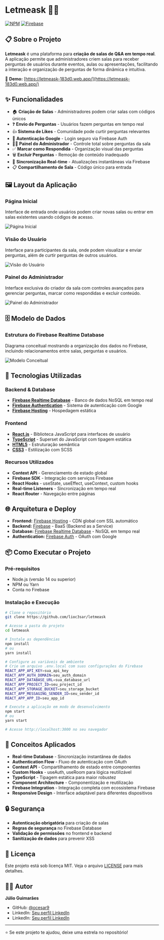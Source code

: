 # Letmeask 🙋‍♀️

[![NPM](https://img.shields.io/npm/l/react)](https://github.com/lioc3sar/letmeask/blob/master/LICENSE)
[![Firebase](https://img.shields.io/badge/letmeask-183d0)](https://letmeask-183d0.web.app/)

## 📋 Sobre o Projeto

**Letmeask** é uma plataforma para **criação de salas de Q&A em tempo real**. A aplicação permite que administradores criem salas para receber perguntas de usuários durante eventos, aulas ou apresentações, facilitando a interação e organização de perguntas de forma dinâmica e intuitiva.

🔗 **Demo:** [https://letmeask-183d0.web.app/](https://letmeask-183d0.web.app/)

## ✨ Funcionalidades

- 🏠 **Criação de Salas** - Administradores podem criar salas com códigos únicos
- ❓ **Envio de Perguntas** - Usuários fazem perguntas em tempo real
- 👍 **Sistema de Likes** - Comunidade pode curtir perguntas relevantes
- 🔐 **Autenticação Google** - Login seguro via Firebase Auth
- 👨‍💼 **Painel do Administrador** - Controle total sobre perguntas da sala
- ✅ **Marcar como Respondida** - Organização visual das perguntas
- 🗑️ **Excluir Perguntas** - Remoção de conteúdo inadequado
- 📱 **Sincronização Real-time** - Atualizações instantâneas via Firebase
- 📋 **Compartilhamento de Sala** - Código único para entrada

## 🖼️ Layout da Aplicação

### Página Inicial
Interface de entrada onde usuários podem criar novas salas ou entrar em salas existentes usando códigos de acesso.

![Página Inicial](https://github.com/lioc3sar/letmeask/blob/master/images/Home.png)

### Visão do Usuário
Interface para participantes da sala, onde podem visualizar e enviar perguntas, além de curtir perguntas de outros usuários.

![Visão do Usuário](https://github.com/lioc3sar/letmeask/blob/master/images/User.png)

### Painel do Administrador
Interface exclusiva do criador da sala com controles avançados para gerenciar perguntas, marcar como respondidas e excluir conteúdo.

![Painel do Administrador](https://github.com/lioc3sar/letmeask/blob/master/images/Admin.png)

## 🗄️ Modelo de Dados

### Estrutura do Firebase Realtime Database
Diagrama conceitual mostrando a organização dos dados no Firebase, incluindo relacionamentos entre salas, perguntas e usuários.

![Modelo Conceitual](https://github.com/lioc3sar/letmeask/blob/master/images/modelo-relacional.png)

## 🚀 Tecnologias Utilizadas

### Backend & Database
- **[Firebase Realtime Database](https://firebase.google.com/docs/database)** - Banco de dados NoSQL em tempo real
- **[Firebase Authentication](https://firebase.google.com/docs/auth)** - Sistema de autenticação com Google
- **[Firebase Hosting](https://firebase.google.com/docs/hosting)** - Hospedagem estática

### Frontend
- **[React.js](https://reactjs.org/)** - Biblioteca JavaScript para interfaces de usuário
- **[TypeScript](https://www.typescriptlang.org/)** - Superset do JavaScript com tipagem estática
- **[HTML5](https://developer.mozilla.org/pt-BR/docs/Web/HTML)** - Estruturação semântica
- **[CSS3](https://developer.mozilla.org/pt-BR/docs/Web/CSS)** - Estilização com SCSS

### Recursos Utilizados
- **Context API** - Gerenciamento de estado global
- **Firebase SDK** - Integração com serviços Firebase
- **React Hooks** - useState, useEffect, useContext, custom hooks
- **Real-time Listeners** - Sincronização em tempo real
- **React Router** - Navegação entre páginas

## 🌐 Arquitetura e Deploy

- **Frontend:** [Firebase Hosting](https://firebase.google.com/docs/hosting) - CDN global com SSL automático
- **Backend:** [Firebase](https://firebase.google.com/) - BaaS (Backend as a Service)
- **Database:** [Firebase Realtime Database](https://firebase.google.com/docs/database) - NoSQL em tempo real
- **Authentication:** [Firebase Auth](https://firebase.google.com/docs/auth) - OAuth com Google

## 📦 Como Executar o Projeto

### Pré-requisitos
- Node.js (versão 14 ou superior)
- NPM ou Yarn
- Conta no Firebase

### Instalação e Execução
```bash
# Clone o repositório
git clone https://github.com/lioc3sar/letmeask

# Acesse a pasta do projeto
cd letmeask

# Instale as dependências
npm install
# ou
yarn install

# Configure as variáveis de ambiente
# Crie um arquivo .env.local com suas configurações do Firebase
REACT_APP_API_KEY=sua_api_key
REACT_APP_AUTH_DOMAIN=seu_auth_domain
REACT_APP_DATABASE_URL=sua_database_url
REACT_APP_PROJECT_ID=seu_project_id
REACT_APP_STORAGE_BUCKET=seu_storage_bucket
REACT_APP_MESSAGING_SENDER_ID=seu_sender_id
REACT_APP_APP_ID=seu_app_id

# Execute a aplicação em modo de desenvolvimento
npm start
# ou
yarn start

# Acesse http://localhost:3000 no seu navegador
```


## 🎯 Conceitos Aplicados

- **Real-time Database** - Sincronização instantânea de dados
- **Authentication Flow** - Fluxo de autenticação com OAuth
- **Context API** - Compartilhamento de estado entre componentes
- **Custom Hooks** - useAuth, useRoom para lógica reutilizável
- **TypeScript** - Tipagem estática para maior robustez
- **Component Architecture** - Componentização e reutilização
- **Firebase Integration** - Integração completa com ecossistema Firebase
- **Responsive Design** - Interface adaptável para diferentes dispositivos

## 🔒 Segurança

- **Autenticação obrigatória** para criação de salas
- **Regras de segurança** no Firebase Database
- **Validação de permissões** no frontend e backend
- **Sanitização de dados** para prevenir XSS

## 📄 Licença

Este projeto está sob licença MIT. Veja o arquivo [LICENSE](https://github.com/lioc3sar/letmeask/blob/master/LICENSE) para mais detalhes.


## 👨‍💻 Autor

**Júlio Guimarães**
- GitHub: [@ocesar9](https://github.com/ocesar9)
- LinkedIn: [Seu perfil LinkedIn](https://www.linkedin.com/in/j%C3%BAlio-guimar%C3%A3es-183110162/)
- LinkedIn: [Seu perfil LinkedIn](https://linkedin.com/in/seu-perfil)

---

⭐ Se este projeto te ajudou, deixe uma estrela no repositório!
